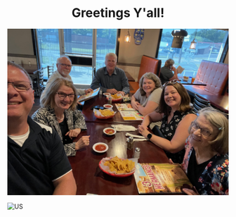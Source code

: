 <h1 style="text-align:center">Greetings Y'all!</h1>

![The Lattimore Double Firsts](assets/images/double_firsts.jpeg)


<div><img src="/personal_website/assets/images/double_firsts.jpeg" alt="US" /></div>
